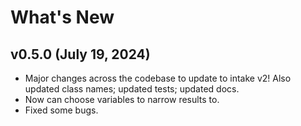 # What's New

## v0.5.0 (July 19, 2024)
* Major changes across the codebase to update to intake v2! Also updated class names; updated tests; updated docs.
* Now can choose variables to narrow results to.
* Fixed some bugs.
